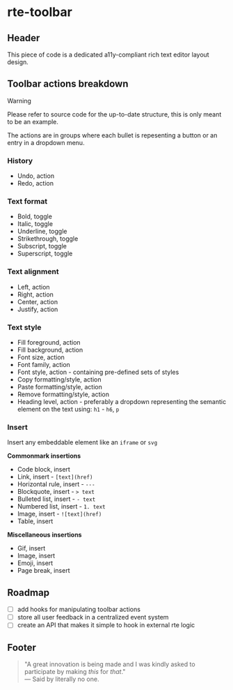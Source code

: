# rte-toolbar

## Header 

This piece of code is a dedicated a11y-compliant rich text editor layout design.

## Toolbar actions breakdown

> [!WARNING]
> Please refer to source code for the up-to-date structure, this is only meant to be an example.

The actions are in groups where each bullet is repesenting a button or an entry in a dropdown menu.

### History

- Undo, action
- Redo, action

### Text format

- Bold, toggle
- Italic, toggle
- Underline, toggle
- Strikethrough, toggle
- Subscript, toggle
- Superscript, toggle

### Text alignment

- Left, action
- Right, action
- Center, action
- Justify, action

### Text style

- Fill foreground, action
- Fill background, action
- Font size, action
- Font family, action
- Font style, action - containing pre-defined sets of styles
- Copy formatting/style, action
- Paste formatting/style, action
- Remove formatting/style, action
- Heading level, action - preferably a dropdown representing the semantic element on the text using: `h1` - `h6`, `p`

### Insert

Insert any embeddable element like an `iframe` or `svg`

**Commonmark insertions**

- Code block, insert
- Link, insert - `[text](href)`
- Horizontal rule, insert - `---`
- Blockquote, insert - `> text`
- Bulleted list, insert - `- text`
- Numbered list, insert - `1. text`
- Image, insert - `![text](href)`
- Table, insert

**Miscellaneous insertions**

- Gif, insert
- Image, insert
- Emoji, insert
- Page break, insert

## Roadmap

- [ ] add hooks for manipulating toolbar actions
- [ ] store all user feedback in a centralized event system
- [ ] create an API that makes it simple to hook in external rte logic

## Footer

> "A great innovation is being made and I was kindly asked to participate by making *this* for *that*."  
> — Said by literally no one.

